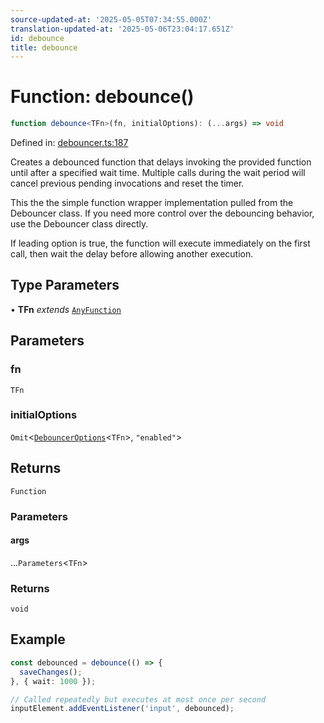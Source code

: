 ```yaml
---
source-updated-at: '2025-05-05T07:34:55.000Z'
translation-updated-at: '2025-05-06T23:04:17.651Z'
id: debounce
title: debounce
---
```


<!-- DO NOT EDIT: this page is autogenerated from the type comments -->

# Function: debounce()

```ts
function debounce<TFn>(fn, initialOptions): (...args) => void
```

Defined in: [debouncer.ts:187](https://github.com/TanStack/pacer/blob/main/packages/pacer/src/debouncer.ts#L187)

Creates a debounced function that delays invoking the provided function until after a specified wait time.
Multiple calls during the wait period will cancel previous pending invocations and reset the timer.

This the the simple function wrapper implementation pulled from the Debouncer class. If you need
more control over the debouncing behavior, use the Debouncer class directly.

If leading option is true, the function will execute immediately on the first call, then wait the delay
before allowing another execution.

## Type Parameters

• **TFn** *extends* [`AnyFunction`](../type-aliases/anyfunction.md)

## Parameters

### fn

`TFn`

### initialOptions

`Omit`\<[`DebouncerOptions`](../interfaces/debounceroptions.md)\<`TFn`\>, `"enabled"`\>

## Returns

`Function`

### Parameters

#### args

...`Parameters`\<`TFn`\>

### Returns

`void`

## Example

```ts
const debounced = debounce(() => {
  saveChanges();
}, { wait: 1000 });

// Called repeatedly but executes at most once per second
inputElement.addEventListener('input', debounced);
```
